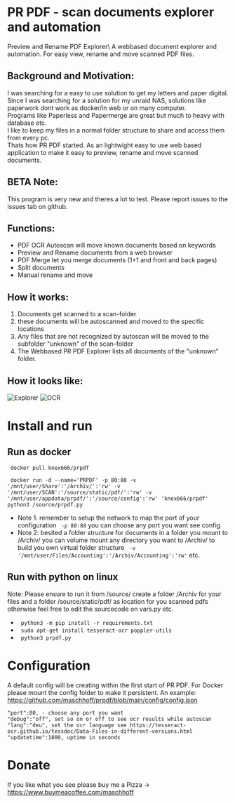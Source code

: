 # PR PDF - scan documents explorer and automation 
Preview and Rename PDF Explorer\ A webbased document explorer and automation. For easy view, rename and move scanned PDF files.
  
## Background and Motivation:  
I was searching for a easy to use solution to get my letters and paper digital.  
Since I was searching for a solution for my unraid NAS, solutions like paperwork dont work as docker/in web or on many computer.  
Programs like Paperless and Papermerge are great but much to heavy with database etc.  
I like to keep my files in a normal folder structure to share and access them from every pc.  
Thats how PR PDF started. As an lightwight easy to use web based application to make it easy to preview, rename and move scanned documents.  
  
## BETA Note:  
This program is very new and theres a lot to test. Please report issues to the issues tab on github.

## Functions:
* PDF OCR Autoscan will move known documents based on keywords
* Preview and Rename documents from a web browser
* PDF Merge let you merge documents (1+1 and front and back pages)
* Split documents 
* Manual rename and move

## How it works:
1. Documents get scanned to a scan-folder 
2. these documents will be autoscanned and moved to the specific locations
3. Any files that are not recognized by autoscan will be moved to the subfolder "unknown" of the scan-folder
4. The Webbased PR PDF Explorer lists all documents of the "unknown" folder.

## How it looks like:

![Explorer](https://i.ibb.co/b723gYv/Explorer.jpg)
![OCR](https://i.ibb.co/JQb8Frf/OCR.jpg)

# Install and run

## Run as docker
` docker pull knex666/prpdf`

` docker run -d --name='PRPDF' -p 80:80 -v '/mnt/user/Share':'/Archiv/':'rw' -v '/mnt/user/SCAN':'/source/static/pdf/':'rw' -v '/mnt/user/appdata/prpdf/':'/source/config':'rw' 'knex666/prpdf' python3 /source/prpdf.py`

* Note 1: remember to setup the network to map the port of your configuration ` -p 80:80` you can choose any port you want see config
* Note 2: besited a folder structure for documents in a folder you mount to /Archiv/ you can volume mount any directory you want to /Archiv/ to build you own virtual folder structure
` -v '/mnt/user/Files/Accounting':'/Archiv/Accounting':'rw'` etc.

## Run with python on linux
Note: Please ensure to run it from /source/ 
create a folder /Archiv for your files 
and a folder /source/static/pdf/ as location for you scanned pdfs
otherwise feel free to edit the sourcecode on vars.py etc.

* ` python3 -m pip install -r requirements.txt`
* ` sudo apt-get install tesseract-ocr poppler-utils`
* ` python3 prpdf.py`

# Configuration
A default config will be creating within the first start of PR PDF.
For Docker please mount the config folder to make it persistent.
An example: https://github.com/maschhoff/prpdf/blob/main/config/config.json

    "port":80, - choose any port you want
    "debug":"off", set so on or off to see ocr results while autoscan
    "lang":"deu", set the ocr language see https://tesseract-ocr.github.io/tessdoc/Data-Files-in-different-versions.html
    "updatetime":1800, uptime in seconds

# Donate
If you like what you see please buy me a Pizza -> https://www.buymeacoffee.com/maschhoff

